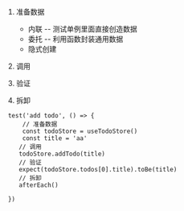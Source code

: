 1. 准备数据 
   - 内联 -- 测试单例里面直接创造数据
   - 委托 -- 利用函数封装通用数据
   - 隐式创建
     
2. 调用
3. 验证
4. 拆卸



```
 test('add todo', () => {
	 // 准备数据
	 const todoStore = useTodoStore()
	 const title = 'aa'
	// 调用
	todoStore.addTodo(title)
	// 验证
	expect(todoStore.todos[0].title).toBe(title)
	// 拆卸
	afterEach()

 })


```